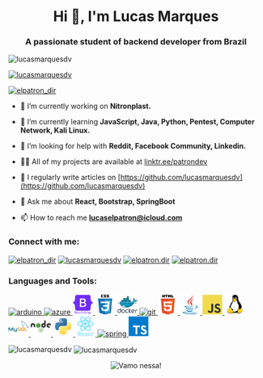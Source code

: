 <h1 align="center">Hi 👋, I'm Lucas Marques</h1>
<h3 align="center">A passionate student of backend developer from Brazil</h3>

<p align="left"> <img src="https://komarev.com/ghpvc/?username=lucasmarquesdv&label=Profile%20views&color=0e75b6&style=flat" alt="lucasmarquesdv" /> </p>

<p align="left"> <a href="https://github.com/ryo-ma/github-profile-trophy"><img src="https://github-profile-trophy.vercel.app/?username=lucasmarquesdv" alt="lucasmarquesdv" /></a> </p>

<p align="left"> <a href="https://twitter.com/elpatron_dir" target="blank"><img src="https://img.shields.io/twitter/follow/elpatron_dir?logo=twitter&style=for-the-badge" alt="elpatron_dir" /></a> </p>

- 🔭 I’m currently working on **Nitronplast.**

- 🌱 I’m currently learning **JavaScript, Java, Python, Pentest, Computer Network, Kali Linux.**

- 🤝 I’m looking for help with **Reddit, Facebook Community, Linkedin.**

- 👨‍💻 All of my projects are available at [linktr.ee/patrondev](linktr.ee/patrondev)

- 📝 I regularly write articles on [https://github.com/lucasmarquesdv](https://github.com/lucasmarquesdv)

- 💬 Ask me about **React, Bootstrap, SpringBoot**

- 📫 How to reach me **lucaselpatron@icloud.com**

<h3 align="left">Connect with me:</h3>
<p align="left">
<a href="https://twitter.com/elpatron_dir" target="blank"><img align="center" src="https://raw.githubusercontent.com/rahuldkjain/github-profile-readme-generator/master/src/images/icons/Social/twitter.svg" alt="elpatron_dir" height="30" width="40" /></a>
<a href="https://linkedin.com/in/lucasmarquesdv" target="blank"><img align="center" src="https://raw.githubusercontent.com/rahuldkjain/github-profile-readme-generator/master/src/images/icons/Social/linked-in-alt.svg" alt="lucasmarquesdv" height="30" width="40" /></a>
<a href="https://instagram.com/elpatron.dir" target="blank"><img align="center" src="https://raw.githubusercontent.com/rahuldkjain/github-profile-readme-generator/master/src/images/icons/Social/instagram.svg" alt="elpatron.dir" height="30" width="40" /></a>
<a href="https://discord.gg/elpatron.dir" target="blank"><img align="center" src="https://raw.githubusercontent.com/rahuldkjain/github-profile-readme-generator/master/src/images/icons/Social/discord.svg" alt="elpatron.dir" height="30" width="40" /></a>
</p>

<h3 align="left">Languages and Tools:</h3>
<p align="left"> <a href="https://www.arduino.cc/" target="_blank" rel="noreferrer"> <img src="https://cdn.worldvectorlogo.com/logos/arduino-1.svg" alt="arduino" width="40" height="40"/> </a> <a href="https://azure.microsoft.com/en-in/" target="_blank" rel="noreferrer"> <img src="https://www.vectorlogo.zone/logos/microsoft_azure/microsoft_azure-icon.svg" alt="azure" width="40" height="40"/> </a> <a href="https://getbootstrap.com" target="_blank" rel="noreferrer"> <img src="https://raw.githubusercontent.com/devicons/devicon/master/icons/bootstrap/bootstrap-plain-wordmark.svg" alt="bootstrap" width="40" height="40"/> </a> <a href="https://www.w3schools.com/css/" target="_blank" rel="noreferrer"> <img src="https://raw.githubusercontent.com/devicons/devicon/master/icons/css3/css3-original-wordmark.svg" alt="css3" width="40" height="40"/> </a> <a href="https://www.docker.com/" target="_blank" rel="noreferrer"> <img src="https://raw.githubusercontent.com/devicons/devicon/master/icons/docker/docker-original-wordmark.svg" alt="docker" width="40" height="40"/> </a> <a href="https://git-scm.com/" target="_blank" rel="noreferrer"> <img src="https://www.vectorlogo.zone/logos/git-scm/git-scm-icon.svg" alt="git" width="40" height="40"/> </a> <a href="https://www.w3.org/html/" target="_blank" rel="noreferrer"> <img src="https://raw.githubusercontent.com/devicons/devicon/master/icons/html5/html5-original-wordmark.svg" alt="html5" width="40" height="40"/> </a> <a href="https://www.java.com" target="_blank" rel="noreferrer"> <img src="https://raw.githubusercontent.com/devicons/devicon/master/icons/java/java-original.svg" alt="java" width="40" height="40"/> </a> <a href="https://developer.mozilla.org/en-US/docs/Web/JavaScript" target="_blank" rel="noreferrer"> <img src="https://raw.githubusercontent.com/devicons/devicon/master/icons/javascript/javascript-original.svg" alt="javascript" width="40" height="40"/> </a> <a href="https://www.linux.org/" target="_blank" rel="noreferrer"> <img src="https://raw.githubusercontent.com/devicons/devicon/master/icons/linux/linux-original.svg" alt="linux" width="40" height="40"/> </a> <a href="https://www.mysql.com/" target="_blank" rel="noreferrer"> <img src="https://raw.githubusercontent.com/devicons/devicon/master/icons/mysql/mysql-original-wordmark.svg" alt="mysql" width="40" height="40"/> </a> <a href="https://nodejs.org" target="_blank" rel="noreferrer"> <img src="https://raw.githubusercontent.com/devicons/devicon/master/icons/nodejs/nodejs-original-wordmark.svg" alt="nodejs" width="40" height="40"/> </a> <a href="https://www.python.org" target="_blank" rel="noreferrer"> <img src="https://raw.githubusercontent.com/devicons/devicon/master/icons/python/python-original.svg" alt="python" width="40" height="40"/> </a> <a href="https://reactjs.org/" target="_blank" rel="noreferrer"> <img src="https://raw.githubusercontent.com/devicons/devicon/master/icons/react/react-original-wordmark.svg" alt="react" width="40" height="40"/> </a> <a href="https://spring.io/" target="_blank" rel="noreferrer"> <img src="https://www.vectorlogo.zone/logos/springio/springio-icon.svg" alt="spring" width="40" height="40"/> </a> <a href="https://www.typescriptlang.org/" target="_blank" rel="noreferrer"> <img src="https://raw.githubusercontent.com/devicons/devicon/master/icons/typescript/typescript-original.svg" alt="typescript" width="40" height="40"/> </a> </p>

<p><img align="left" src="https://github-readme-stats.vercel.app/api/top-langs?username=lucasmarquesdv&show_icons=true&locale=en&layout=compact" alt="lucasmarquesdv" /></p>

<p>&nbsp;<img align="center" src="https://github-readme-stats.vercel.app/api?username=lucasmarquesdv&show_icons=true&locale=en" alt="lucasmarquesdv" /></p>

<!---
    Isto foi apenas um teste de implantação de GIFs em .md's (CORREÇÃO)

<div style="width:100%;height:0;padding-bottom:56%;position:relative;"><iframe src="https://giphy.com/embed/r2TVE1YWUZZy51A2tE" width="100%" height="100%" style="position:absolute" frameBorder="0" class="giphy-embed" allowFullScreen></iframe></div><p><a href="https://giphy.com/gifs/gaming-gta-grand-theft-auto-gta6-r2TVE1YWUZZy51A2tE">via GIPHY</a></p>
--->

<p align="center">
    <img src="https://media.giphy.com/media/r2TVE1YWUZZy51A2tE/giphy.gif" alt="Vamo nessa!" />
</p>
